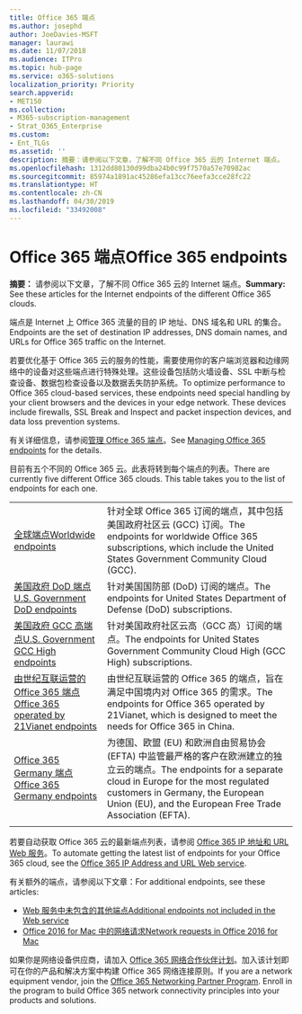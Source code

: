 ```yaml
---
title: Office 365 端点
ms.author: josephd
author: JoeDavies-MSFT
manager: laurawi
ms.date: 11/07/2018
ms.audience: ITPro
ms.topic: hub-page
ms.service: o365-solutions
localization_priority: Priority
search.appverid:
- MET150
ms.collection:
- M365-subscription-management
- Strat_O365_Enterprise
ms.custom:
- Ent_TLGs
ms.assetid: ''
description: 摘要：请参阅以下文章，了解不同 Office 365 云的 Internet 端点。
ms.openlocfilehash: 1312dd80130d99dba24b0c99f7570a57e70982ac
ms.sourcegitcommit: 85974a1891ac45286efa13cc76eefa3cce28fc22
ms.translationtype: HT
ms.contentlocale: zh-CN
ms.lasthandoff: 04/30/2019
ms.locfileid: "33492008"
---
```

# <a name="office-365-endpoints"></a><span data-ttu-id="678c9-103">Office 365 端点</span><span class="sxs-lookup"><span data-stu-id="678c9-103">Office 365 endpoints</span></span>

<span data-ttu-id="678c9-104">**摘要：** 请参阅以下文章，了解不同 Office 365 云的 Internet 端点。</span><span class="sxs-lookup"><span data-stu-id="678c9-104">**Summary:** See these articles for the Internet endpoints of the different Office 365 clouds.</span></span>
  
<span data-ttu-id="678c9-105">端点是 Internet 上 Office 365 流量的目的 IP 地址、DNS 域名和 URL 的集合。</span><span class="sxs-lookup"><span data-stu-id="678c9-105">Endpoints are the set of destination IP addresses, DNS domain names, and URLs for Office 365 traffic on the Internet.</span></span> 

<span data-ttu-id="678c9-p101">若要优化基于 Office 365 云的服务的性能，需要使用你的客户端浏览器和边缘网络中的设备对这些端点进行特殊处理。这些设备包括防火墙设备、SSL 中断与检查设备、数据包检查设备以及数据丢失防护系统。</span><span class="sxs-lookup"><span data-stu-id="678c9-p101">To optimize performance to Office 365 cloud-based services, these endpoints need special handling by your client browsers and the devices in your edge network. These devices include firewalls, SSL Break and Inspect and packet inspection devices, and data loss prevention systems.</span></span>

<span data-ttu-id="678c9-108">有关详细信息，请参阅[管理 Office 365 端点](managing-office-365-endpoints.md)。</span><span class="sxs-lookup"><span data-stu-id="678c9-108">See [Managing Office 365 endpoints](managing-office-365-endpoints.md) for the details.</span></span>

<span data-ttu-id="678c9-p102">目前有五个不同的 Office 365 云。此表将转到每个端点的列表。</span><span class="sxs-lookup"><span data-stu-id="678c9-p102">There are currently five different Office 365 clouds. This table takes you to the list of endpoints for each one.</span></span>

|||
|:-------|:-----|
| [<span data-ttu-id="678c9-111">全球端点</span><span class="sxs-lookup"><span data-stu-id="678c9-111">Worldwide endpoints</span></span>](urls-and-ip-address-ranges.md) | <span data-ttu-id="678c9-112">针对全球 Office 365 订阅的端点，其中包括美国政府社区云 (GCC) 订阅。</span><span class="sxs-lookup"><span data-stu-id="678c9-112">The endpoints for worldwide Office 365 subscriptions, which include the United States Government Community Cloud (GCC).</span></span> |
| [<span data-ttu-id="678c9-113">美国政府 DoD 端点</span><span class="sxs-lookup"><span data-stu-id="678c9-113">U.S. Government DoD endpoints</span></span>](office-365-u-s-government-dod-endpoints.md) | <span data-ttu-id="678c9-114">针对美国国防部 (DoD) 订阅的端点。</span><span class="sxs-lookup"><span data-stu-id="678c9-114">The endpoints for United States Department of Defense (DoD) subscriptions.</span></span> |
| [<span data-ttu-id="678c9-115">美国政府 GCC 高端点</span><span class="sxs-lookup"><span data-stu-id="678c9-115">U.S. Government GCC High endpoints</span></span>](office-365-u-s-government-gcc-high-endpoints.md) | <span data-ttu-id="678c9-116">针对美国政府社区云高（GCC 高）订阅的端点。</span><span class="sxs-lookup"><span data-stu-id="678c9-116">The endpoints for United States Government Community Cloud High (GCC High) subscriptions.</span></span> |
| [<span data-ttu-id="678c9-117">由世纪互联运营的 Office 365 端点</span><span class="sxs-lookup"><span data-stu-id="678c9-117">Office 365 operated by 21Vianet endpoints</span></span>](urls-and-ip-address-ranges-21vianet.md) | <span data-ttu-id="678c9-118">由世纪互联运营的 Office 365 的端点，旨在满足中国境内对 Office 365 的需求。</span><span class="sxs-lookup"><span data-stu-id="678c9-118">The endpoints for Office 365 operated by 21Vianet, which is designed to meet the needs for Office 365 in China.</span></span> |
| [<span data-ttu-id="678c9-119">Office 365 Germany 端点</span><span class="sxs-lookup"><span data-stu-id="678c9-119">Office 365 Germany endpoints</span></span>](office-365-germany-endpoints.md) | <span data-ttu-id="678c9-120">为德国、欧盟 (EU) 和欧洲自由贸易协会 (EFTA) 中监管最严格的客户在欧洲建立的独立云的端点。</span><span class="sxs-lookup"><span data-stu-id="678c9-120">The endpoints for a separate cloud in Europe for the most regulated customers in Germany, the European Union (EU), and the European Free Trade Association (EFTA).</span></span> |
|||

<span data-ttu-id="678c9-121">若要自动获取 Office 365 云的最新端点列表，请参阅 [Office 365 IP 地址和 URL Web 服务](office-365-ip-web-service.md)。</span><span class="sxs-lookup"><span data-stu-id="678c9-121">To automate getting the latest list of endpoints for your Office 365 cloud, see the [Office 365 IP Address and URL Web service](office-365-ip-web-service.md).</span></span>

<span data-ttu-id="678c9-122">有关额外的端点，请参阅以下文章：</span><span class="sxs-lookup"><span data-stu-id="678c9-122">For additional endpoints, see these articles:</span></span>

- [<span data-ttu-id="678c9-123">Web 服务中未包含的其他端点</span><span class="sxs-lookup"><span data-stu-id="678c9-123">Additional endpoints not included in the Web service</span></span>](additional-office365-ip-addresses-and-urls.md)
- [<span data-ttu-id="678c9-124">Office 2016 for Mac 中的网络请求</span><span class="sxs-lookup"><span data-stu-id="678c9-124">Network requests in Office 2016 for Mac</span></span>](network-requests-in-office-2016-for-mac.md)

<span data-ttu-id="678c9-p103">如果你是网络设备供应商，请加入 [Office 365 网络合作伙伴计划](office-365-networking-partner-program.md)。加入该计划即可在你的产品和解决方案中构建 Office 365 网络连接原则。</span><span class="sxs-lookup"><span data-stu-id="678c9-p103">If you are a network equipment vendor, join the [Office 365 Networking Partner Program](office-365-networking-partner-program.md). Enroll in the program to build Office 365 network connectivity principles into your products and solutions.</span></span> 
